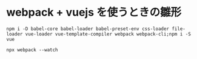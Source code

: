 # webpack + vuejs を使うときの雛形

```
npm i -D babel-core babel-loader babel-preset-env css-loader file-loader vue-loader vue-template-compiler webpack webpack-cli;npm i -S vue

npx webpack --watch
```

